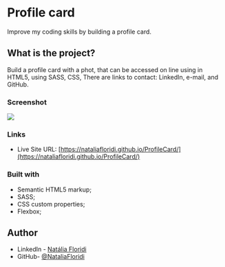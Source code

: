 # Profile card 

Improve my coding skills by building a profile card. 

## What is the project?

Build a profile card with a phot, that can be accessed on line using in HTML5, using SASS, CSS, 
There are links to contact: LinkedIn, e-mail, and GitHub.

### Screenshot

![](./screenshot.jpg)

### Links

- Live Site URL: [https://nataliafloridi.github.io/ProfileCard/](https://nataliafloridi.github.io/ProfileCard/)

### Built with

- Semantic HTML5 markup;
- SASS;
- CSS custom properties;
- Flexbox;

## Author

- LinkedIn - [Natália Floridi](https://www.linkedin.com/in/natalia-floridi/)
- GitHub- [@NataliaFloridi](https://github.com/NataliaFloridi/)
